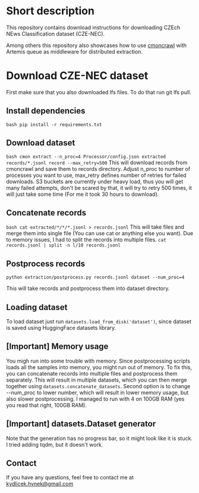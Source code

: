 # Short description
This repository contains download instructions for downloading
CZEch NEws Classification dataset (CZE-NEC).

Among others this repository also showcases how to use [cmoncrawl](https://github.com/hynky1999/CmonCrawl) with Artemis queue as middleware for distributed extraction.

# Download CZE-NEC dataset

First make sure that you also downloaded lfs files. To do that run git lfs pull.

## Install dependencies
```bash pip install -r requirements.txt```

## Download dataset
```bash cmon extract --n_proc=4 Processor/config.json extracted records/*.jsonl record --max_retry=500```
This will download records from cmoncrawl and save them to records directory.
Adjust n_proc to number of processes you want to use, max_retry defines number of retries for failed downloads.
S3 buckets are currently under heavy load, thus you will get many failed attempts, don't be scared by that, it will
try to retry 500 times, it will just take some time (For me it took 30 hours to download).

## Concatenate records
```bash cat extracted/*/*/*.jsonl > records.jsonl```
This will take files and merge them into single file (You can use cat or anything else you want).
Due to memory issues, I had to split the records into multiple files.
```cat records.jsonl | split -n l/10 records.jsonl```

## Postprocess records
```python extraction/postprocess.py records.jsonl dataset --num_proc=4```

This will take records and postprocess them into dataset directory.

## Loading dataset
To load dataset just run ```datasets.load_from_disk('dataset')```, since dataset is saved using HuggingFace datasets library.

## [Important] Memory usage
You migh run into some trouble with memory. Since postprocessing scripts loads all the samples into memory, you might run out of memory. To fix this,
you can concatenate records into multiple files and postprocess them separately. This will result in multiple datasets, which you can then merge together
using ```datasets.concatenate_datasets```. Second option is to change --num_proc to lower number, which will result in lower memory usage, but also slower
postprocessing. I managed to run with 4 on 100GB RAM (yes you read that right, 100GB RAM).

## [Important] datasets.Dataset generator
Note that the generation has no progress bar, so it might look like it is stuck. I tried adding tqdm, but it doesn't work.

## Contact
If you have any questions, feel free to contact me at kydlicek.hynek@gmail.com
